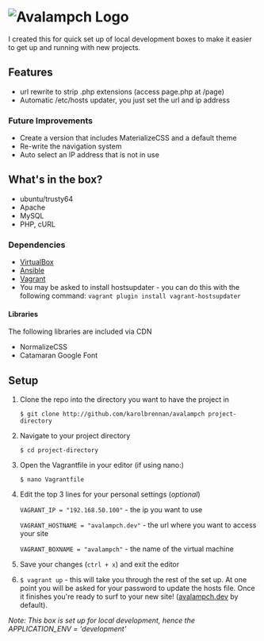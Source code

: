 # ![Avalampch Logo](https://raw.githubusercontent.com/karolbrennan/avalampch/master/assets/images/logo_300.png)
I created this for quick set up of local development boxes to make it easier to get up and running with new projects.

## Features
+ url rewrite to strip .php extensions (access page.php at /page)
+ Automatic /etc/hosts updater, you just set the url and ip address 

### Future Improvements
+ Create a version that includes MaterializeCSS and a default theme
+ Re-write the navigation system
+ Auto select an IP address that is not in use

## What's in the box?
+ ubuntu/trusty64
+ Apache
+ MySQL
+ PHP, cURL

### Dependencies
+ [VirtualBox](https://www.virtualbox.org/wiki/Downloads)
+ [Ansible](http://ansible.com)
+ [Vagrant](http://vagrantup.com)
+  You may be asked to install hostsupdater - you can do this with the following command:  `vagrant plugin install vagrant-hostsupdater`

#### Libraries
The following libraries are included via CDN

+ NormalizeCSS
+ Catamaran Google Font

## Setup
1. Clone the repo into the directory you want to have the project in 
   
   `$ git clone http://github.com/karolbrennan/avalampch project-directory`
2. Navigate to your project directory 

    `$ cd project-directory`
3. Open the Vagrantfile in your editor (if using nano:)
    
    `$ nano Vagrantfile`
4. Edit the top 3 lines for your personal settings (*optional*)
    
    `VAGRANT_IP = "192.168.50.100"` - the ip you want to use
    
    `VAGRANT_HOSTNAME = "avalampch.dev"` - the url where you want to access your site
    
    `VAGRANT_BOXNAME = "avalampch"` - the name of the virtual machine
    
5. Save your changes (`ctrl + x`) and exit the editor
6. `$ vagrant up` - this will take you through the rest of the set up. At one point you will be asked for your password to update the hosts file. Once it finishes you're ready to surf to your new site! ([avalampch.dev](http://avalampch.dev) by default).

*Note: This box is set up for local development, hence the APPLICATION_ENV = 'development'*